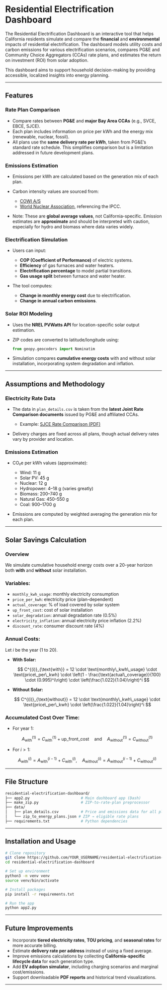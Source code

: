 # Residential Electrification Dashboard

The Residential Electrification Dashboard is an interactive tool that helps California residents simulate and compare the **financial** and **environmental** impacts of residential electrification. The dashboard models utility costs and carbon emissions for various electrification scenarios, compares PG\&E and Community Choice Aggregators (CCAs) rate plans, and estimates the return on investment (ROI) from solar adoption.

This dashboard aims to support household decision-making by providing accessible, localized insights into energy planning.

---

## Features

### Rate Plan Comparison

* Compare rates between **PG\&E** and **major Bay Area CCAs** (e.g., SVCE, EBCE, SJCE).
* Each plan includes information on price per kWh and the energy mix (renewable, nuclear, fossil).
* All plans use the **same delivery rate per kWh**, taken from PG\&E’s standard rate schedule. This simplifies comparison but is a limitation addressed in future development plans.

### Emissions Estimation

* Emissions per kWh are calculated based on the generation mix of each plan.
* Carbon intensity values are sourced from:

  * [COWI A/S](https://www.cowi.com/news-and-press/news/2023/comparing-co2-emissions-from-different-energy-sources)
  * [World Nuclear Association](https://world-nuclear.org/information-library/energy-and-the-environment/carbon-dioxide-emissions-from-electricity), referencing the IPCC.
* Note: These are **global average values**, not California-specific. Emission estimates are **approximate** and should be interpreted with caution, especially for hydro and biomass where data varies widely.

### Electrification Simulation

* Users can input:

  * **COP (Coefficient of Performance)** of electric systems.
  * **Efficiency** of gas furnaces and water heaters.
  * **Electrification percentage** to model partial transitions.
  * **Gas usage split** between furnace and water heater.
* The tool computes:

  * **Change in monthly energy cost** due to electrification.
  * **Change in annual carbon emissions**.

### Solar ROI Modeling

* Uses the **NREL PVWatts API** for location-specific solar output estimation.
* ZIP codes are converted to latitude/longitude using:

  ```python
  from geopy.geocoders import Nominatim
  ```
* Simulation compares **cumulative energy costs** with and without solar installation, incorporating system degradation and inflation.

---

## Assumptions and Methodology

### Electricity Rate Data

* The data in `plan_details.csv` is taken from the **latest Joint Rate Comparison documents** issued by PG\&E and affiliated CCAs.

  * Example: [SJCE Rate Comparison (PDF)](https://www.pge.com/assets/pge/docs/account/alternate-energy-providers/sjce-rcc.pdf)
* Delivery charges are fixed across all plans, though actual delivery rates vary by provider and location.

### Emissions Estimation

* CO₂e per kWh values (approximate):

  * Wind: 11 g
  * Solar PV: 45 g
  * Nuclear: 12 g
  * Hydropower: 4–18 g (varies greatly)
  * Biomass: 200–740 g
  * Natural Gas: 450–550 g
  * Coal: 900–1700 g
* Emissions are computed by weighted averaging the generation mix for each plan.

---

## Solar Savings Calculation

### Overview

We simulate cumulative household energy costs over a 20-year horizon both **with** and **without** solar installation.

### Variables:

* `monthly_kwh_usage`: monthly electricity consumption
* `price_per_kwh`: electricity price (plan-dependent)
* `actual_coverage`: % of load covered by solar system
* `up_front_cost`: cost of solar installation
* `solar_degradation`: annual degradation rate (0.5%)
* `electricity_inflation`: annual electricity price inflation (2.2%)
* `discount_rate`: consumer discount rate (4%)

### Annual Costs:

Let $i$ be the year (1 to 20).

* **With Solar:**

  $$
  C^{(i)}_{\text{with}} = 12 \cdot \text{monthly\_kwh\_usage} \cdot \text{price\_per\_kwh} \cdot \left(1 - \frac{\text{actual\_coverage}}{100} \cdot (0.995)^i\right) \cdot \left(\frac{1.022}{1.04}\right)^i
  $$

* **Without Solar:**

  $$
  C^{(i)}_{\text{without}} = 12 \cdot \text{monthly\_kwh\_usage} \cdot \text{price\_per\_kwh} \cdot \left(\frac{1.022}{1.04}\right)^i
  $$

### Accumulated Cost Over Time:

* For year 1:

  $$
  A^{(1)}_{\text{with}} = C^{(1)}_{\text{with}} + \text{up\_front\_cost}
  \quad\text{and}\quad
  A^{(1)}_{\text{without}} = C^{(1)}_{\text{without}}
  $$
* For $i > 1$:

  $$
  A^{(i)}_{\text{with}} = A^{(i-1)}_{\text{with}} + C^{(i)}_{\text{with}},\quad
  A^{(i)}_{\text{without}} = A^{(i-1)}_{\text{without}} + C^{(i)}_{\text{without}}
  $$

---

## File Structure

```bash
residential-electrification-dashboard/
├── app2.py                       # Main dashboard app (Dash)
├── make_zip.py                   # ZIP-to-rate-plan preprocessor
├── data/
│   ├── plan_details.csv          # Price and emissions data for all plans
│   └── zip_to_energy_plans.json # ZIP → eligible rate plans
├── requirements.txt              # Python dependencies
```

---

## Installation and Usage

```bash
# Clone repository
git clone https://github.com/YOUR_USERNAME/residential-electrification-dashboard.git
cd residential-electrification-dashboard

# Set up environment
python3 -m venv venv
source venv/bin/activate

# Install packages
pip install -r requirements.txt

# Run the app
python app2.py
```

---

## Future Improvements

* Incorporate **tiered electricity rates**, **TOU pricing**, and **seasonal rates** for more accurate billing.
* Estimate **delivery rate per address** instead of using a fixed average.
* Improve emissions calculations by collecting **California-specific lifecycle data** for each generation type.
* Add **EV adoption simulator**, including charging scenarios and marginal cost/emissions.
* Support downloadable **PDF reports** and historical trend visualizations.

---
